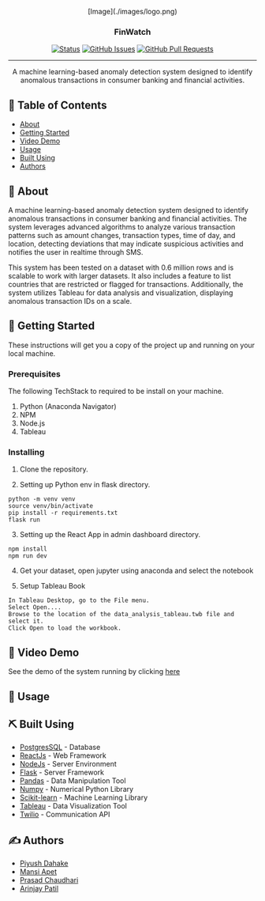 <p align="center">
  [Image](./images/logo.png)
</p>

<h3 align="center">FinWatch</h3>

<div align="center">

  [![Status](https://img.shields.io/badge/status-active-success.svg)]() 
  [![GitHub Issues](https://img.shields.io/github/issues/kylelobo/The-Documentation-Compendium.svg)](https://github.com/piyush960/FinWatch/issues)
  [![GitHub Pull Requests](https://img.shields.io/github/issues-pr/kylelobo/The-Documentation-Compendium.svg)](https://github.com/piyush960/FinWatch/pulls)

</div>

---

<p align="center"> A machine learning-based anomaly detection system designed to identify anomalous transactions in consumer banking and financial activities.
    <br> 
</p>

## 📝 Table of Contents
- [About](#about)
- [Getting Started](#getting_started)
- [Video Demo](#demo)
- [Usage](#usage)
- [Built Using](#built_using)
- [Authors](#authors)

## 🧐 About <a name = "about"></a>
A machine learning-based anomaly detection system designed to identify anomalous transactions in consumer banking and financial activities. The system leverages advanced algorithms to analyze various transaction patterns such as amount changes, transaction types, time of day, and location, detecting deviations that may indicate suspicious activities and notifies the user in realtime through SMS.

This system has been tested on a dataset with 0.6 million rows and is scalable to work with larger datasets. It also includes a feature to list countries that are restricted or flagged for transactions. Additionally, the system utilizes Tableau for data analysis and visualization, displaying anomalous transaction IDs on a scale.

## 🏁 Getting Started <a name = "getting_started"></a>
These instructions will get you a copy of the project up and running on your local machine.

### Prerequisites
The following TechStack to required to be install on your machine.
1. Python (Anaconda Navigator)
2. NPM
3. Node.js
4. Tableau

### Installing
1. Clone the repository.

2. Setting up Python env in <a name = "flask">flask</a> directory.
``` shell
python -m venv venv
source venv/bin/activate
pip install -r requirements.txt
flask run
```

3. Setting up the React App in <a name="dashboard">admin dashboard</a> directory.
``` shell
npm install 
npm run dev
```

4. Get your dataset, open jupyter using anaconda and select the <a name="notebook">notebook</a>

5. Setup Tableau Book
``` shell
In Tableau Desktop, go to the File menu.
Select Open....
Browse to the location of the data_analysis_tableau.twb file and select it.
Click Open to load the workbook.
```

## 🔧 Video Demo <a name = "demo"></a>
See the demo of the system running by clicking [here](https://drive.google.com/file/d/1b4Ho3t4lNqPouC1mzqGA30q8dm_oIiN8/view?usp=sharing)

## 🎈 Usage <a name="usage"></a>



## ⛏️ Built Using <a name = "built_using"></a>
- [PostgresSQL](https://www.mongodb.com/) - Database
- [ReactJs](https://vuejs.org/) - Web Framework
- [NodeJs](https://nodejs.org/en/) - Server Environment
- [Flask](https://expressjs.com/) - Server Framework
- [Pandas](https://pandas.pydata.org/) - Data Manipulation Tool
- [Numpy](https://numpy.org/) - Numerical Python Library
- [Scikit-learn](https://scikit-learn.org/) - Machine Learning Library
- [Tableau](https://www.tableau.com/) - Data Visualization Tool
- [Twilio](https://www.twilio.com/en-us) - Communication API


## ✍️ Authors <a name = "authors"></a>
- [Piyush Dahake](https://github.com/piyush960)
- [Mansi Apet](https://github.com/mansi-ui)
- [Prasad Chaudhari](https://github.com/prasadac07)
- [Arinjay Patil](https://github.com/arinjay-04)
